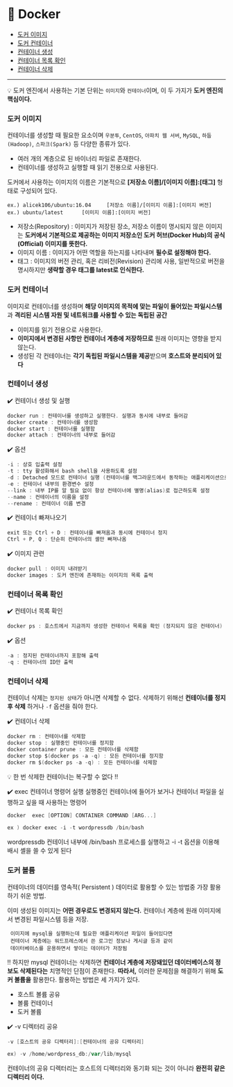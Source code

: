 # :book: Docker

* [도커 이미지](#도커-이미지)
* [도커 컨테이너](#도커-컨테이너)
* [컨테이너 생성](#컨테이너-생성)
* [컨테이너 목록 확인](#컨테이너-목록-확인)
* [컨테이너 삭제](#컨테이너-삭제)
***
:bulb: 도커 엔진에서 사용하는 기본 단위는 `이미지`와 `컨테이너`이며, 이 두 가지가 **도커 엔진의 핵심이다.**

### **도커 이미지**
컨테이너를 생성할 때 필요한 요소이며 `우분투`, `CentOS`, `아파치 웹 서버`, `MySQL`, `하둡(Hadoop)`, `스파크(Spark)` 등 다양한 종류가 있다.
* 여러 개의 계층으로 된 바이너리 파일로 존재한다.
* 컨테이너를 생성하고 실행할 때 읽기 전용으로 사용된다.

도커에서 사용하는 이미지의 이름은 기본적으로 **[저장소 이름]/[이미지 이름]:[태그]** 형태로 구성되어 있다.

    ex.) alicek106/ubuntu:16.04     [저장소 이름]/[이미지 이름]:[이미지 버전]
    ex.) ubuntu/latest      [이미지 이름]:[이미지 버전]

* 저장소(Repository) : 이미지가 저장된 장소, 저장소 이름이 명시되지 않은 이미지는 **도커에서 기본적으로 제공하는 이미지 저장소인 도커 허브(Docker Hub)의 공식(Official) 이미지를 뜻한다.**
* 이미지 이름 : 이미지가 어떤 역할을 하는지를 나타내며 **필수로 설정해야 한다.**
* 태그 : 이미지의 버전 관리, 혹은 리비전(Revision) 관리에 사용, 일반적으로 버전을 명시하지만 **생략할 경우 태그를 latest로 인식한다.**

### **도커 컨테이너**
이미지로 컨테이너를 생성하며 **해당 이미지의 목적에 맞는 파일이 들어있는 파일시스템**과 **격리된 시스템 자원 및 네트워크를 사용할 수 있는 독립된 공간**

* 이미지를 읽기 전용으로 사용한다.
* **이미지에서 변경된 사항만 컨테이너 계층에 저장하므로** 원래 이미지는 영향을 받지 않는다.
* 생성된 각 컨테이너는 **각기 독립된 파일시스템을 제공**받으며 **호스트와 분리되어 있다**

### **컨테이너 생성**

:heavy_check_mark: 컨테이너 생성 및 실행
```go
docker run : 컨테이너를 생성하고 실행한다. 실행과 동시에 내부로 들어감
docker create : 컨테이너를 생성함
docker start : 컨테이너를 실행함
docker attach : 컨테이너의 내부로 들어감
```
:heavy_check_mark: 옵션
```go
-i : 상호 입출력 설정
-t : tty 활성화해서 bash shell을 사용하도록 설정
-d : Detached 모드로 컨테이너 실행 (컨테이너를 백그라운드에서 동작하는 애플리케이션으로 실행하도록 설정)
-e : 컨테이너 내부의 환경변수 설정
--link : 내부 IP를 알 필요 없이 항상 컨테이너에 별명(alias)로 접근하도록 설정
--name : 컨테이너의 이름을 설정
--rename : 컨테이너 이름 변경
```
:heavy_check_mark: 컨테이너 빠져나오기
```go
exit 또는 Ctrl + D : 컨테이너를 빠져옴과 동시에 컨테이너 정지
Ctrl + P, Q : 단순히 컨테이너의 셸만 빠져나옴
```
:heavy_check_mark: 이미지 관련
```go
docker pull : 이미지 내려받기
docker images : 도커 엔진에 존재하는 이미지의 목록 출력
```

### **컨테이너 목록 확인**
:heavy_check_mark: 컨테이너 목록 확인
```go
docker ps : 호스트에서 지금까지 생성한 컨테이너 목록을 확인 (정지되지 않은 컨테이너)
```
:heavy_check_mark: 옵션
```go
-a : 정지된 컨테이너까지 포함해 출력
-q : 컨테이너의 ID만 출력
```

### **컨테이너 삭제**
컨테이너 삭제는 `정지된 상태`가 아니면 삭제할 수 없다. 삭제하기 위해선 **컨테이너를 정지 후 삭제** 하거나 `-f` 옵션을 줘야 한다.

:heavy_check_mark: 컨테이너 삭제
```go
docker rm : 컨테이너를 삭제함
docker stop : 실행중인 컨테이너를 정지함
docker container prune : 모든 컨테이너를 삭제함
docker stop $(docker ps -a -q) : 모든 컨테이너를 정지함
docker rm $(docker ps -a -q) : 모든 컨테이너를 삭제함
```

:bulb: 한 번 삭제한 컨테이너는 복구할 수 없다 :bangbang:

:heavy_check_mark: exec 컨테이너 명령어 실행
실행중인 컨테이너에 들어가 보거나 컨테이너 파일을 실행하고 싶을 때 사용하는 명령어
```go
docker  exec [OPTION] CONTAINER COMMAND [ARG...]

ex ) docker exec -i -t wordpressdb /bin/bash
```
wordpressdb 컨테이너 내부에 /bin/bash 프로세스를 실행하고 -i -t 옵션을 이용해 배시 셸을 쓸 수 있게 된다

### **도커 볼륨**
컨테이너의 데이터를 영속적( Persistent ) 데이터로 활용할 수 있는 방법중 가장 활용하기 쉬운 방법.

이미 생성된 이미지는 **어떤 경우로도 변경되지 않는다.** 컨테이너 계층에 원래 이미지에서 변경된 파일시스템 등을 저장.

     이미지에 mysql을 실행하는데 필요한 애플리케이션 파일이 들어있다면  
     컨테이너 계층에는 워드프레스에서 쓴 로그인 정보나 게시글 등과 같이  
     데이터베이스를 운용하면서 쌓이는 데이터가 저장됨

:bangbang: 하지만 mysql 컨테이너는 삭제하면 **컨테이너 계층에 저장돼있던 데이터베이스의 정보도 삭제된다는** 치명적인 단점이 존재한다. **따라서,** 이러한 문제점을 해결하기 위해 **도커 볼륨을** 활용한다. 활용하는 방법은 세 가지가 있다.

* 호스트 볼륨 공유
* 볼륨 컨테이너
* 도커 볼륨

:heavy_check_mark: -v 디렉터리 공유
```go
-v [호스트의 공유 디렉터리]:[컨테이너의 공유 디렉터리]

ex) -v /home/wordpress_db:/var/lib/mysql
```
컨테이너의 공유 디렉터리는 호스트의 디렉터리와 동기화 되는 것이 아니라 **완전히 같은 디렉터리 이다.**
